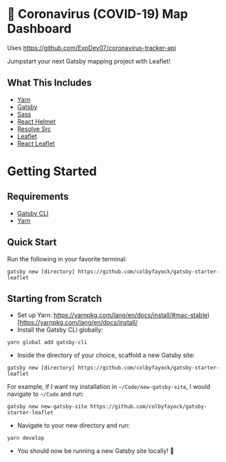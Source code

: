 # 🦠 Coronavirus (COVID-19) Map Dashboard

Uses https://github.com/ExpDev07/coronavirus-tracker-api

Jumpstart your next Gatsby mapping project with Leaflet!

## What This Includes
* [Yarn](https://yarnpkg.com/en/)
* [Gatsby](https://www.gatsbyjs.org/)
* [Sass](https://sass-lang.com)
* [React Helmet](https://github.com/nfl/react-helmet)
* [Resolve Src](https://github.com/alampros/gatsby-plugin-resolve-src)
* [Leaflet](https://leafletjs.com/)
* [React Leaflet](https://react-leaflet.js.org)

# Getting Started

## Requirements
* [Gatsby CLI](https://www.npmjs.com/package/gatsby-cli)
* [Yarn](https://yarnpkg.com/en/)

## Quick Start
Run the following in your favorite terminal:
```
gatsby new [directory] https://github.com/colbyfayock/gatsby-starter-leaflet
```

## Starting from Scratch
* Set up Yarn: https://yarnpkg.com/lang/en/docs/install/#mac-stable)[https://yarnpkg.com/lang/en/docs/install/
* Install the Gatsby CLI globally:
```
yarn global add gatsby-cli
```
* Inside the directory of your choice, scaffold a new Gatsby site:
```
gatsby new [directory] https://github.com/colbyfayock/gatsby-starter-leaflet
```
For example, if I want my installation in `~/Code/new-gatsby-site`, I would navigate to `~/Code` and run:
```
gatsby new new-gatsby-site https://github.com/colbyfayock/gatsby-starter-leaflet
```
* Navigate to your new directory and run:
```
yarn develop
```
* You should now be running a new Gatsby site locally! 🎉
